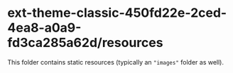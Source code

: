 # ext-theme-classic-450fd22e-2ced-4ea8-a0a9-fd3ca285a62d/resources

This folder contains static resources (typically an `"images"` folder as well).
